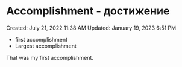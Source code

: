 # Accomplishment - достижение

Created: July 21, 2022 11:38 AM
Updated: January 19, 2023 6:51 PM

- first accomplishment
- Largest accomplishment

That was my first accomplishment.